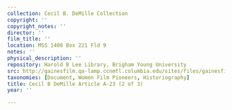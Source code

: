 ```yaml
---
collection: Cecil B. DeMille Collection
copyright: ''
copyright_notes: ''
director: ''
film_title: ''
location: MSS 1400 Box 221 Fld 9
notes: ''
physical_description: ''
repository: Harold B Lee Library, Brigham Young University
src: http://gainesfilm.qa-lamp.ccnmtl.columbia.edu/sites/files/gainesfilm/images/A_demille_a-23-2.jpg
taxonomies: [Document, Women Film Pioneers, Historiography]
title: Cecil B DeMille Article A-23 (2 of 3)
year: ''

---
```

